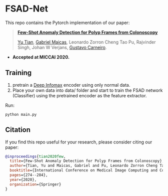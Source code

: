 # FSAD-Net
This repo contains the Pytorch implementation of our paper: 
> [**Few-Shot Anomaly Detection for Polyp Frames from Colonoscopy**](https://arxiv.org/abs/2006.14811)
>
> [Yu Tian](https://yutianyt.com/), [Gabriel Maicas](https://cs.adelaide.edu.au/~gabriel/), Leonardo Zorron Cheng Tao Pu, Rajvinder Singh, Johan W Verjans, [Gustavo Carneiro](https://cs.adelaide.edu.au/~carneiro/).


- **Accepted at MICCAI 2020.**  



## Training
1. pretrain a [Deep Infomax](https://github.com/rdevon/DIM) encoder using only normal data.  
2. Place your own data into data/  folder and start to train the FSAD network (Classifier) using the pretrained encoder as the feature extractor. 

Run:
```shell
python main.py 
```


## Citation

If you find this repo useful for your research, please consider citing our paper:
```bibtex
@inproceedings{tian2020few,
  title={Few-Shot Anomaly Detection for Polyp Frames from Colonoscopy},
  author={Tian, Yu and Maicas, Gabriel and Pu, Leonardo Zorron Cheng Tao and Singh, Rajvinder and Verjans, Johan W and Carneiro, Gustavo},
  booktitle={International Conference on Medical Image Computing and Computer-Assisted Intervention},
  pages={274--284},
  year={2020},
  organization={Springer}
}
```







